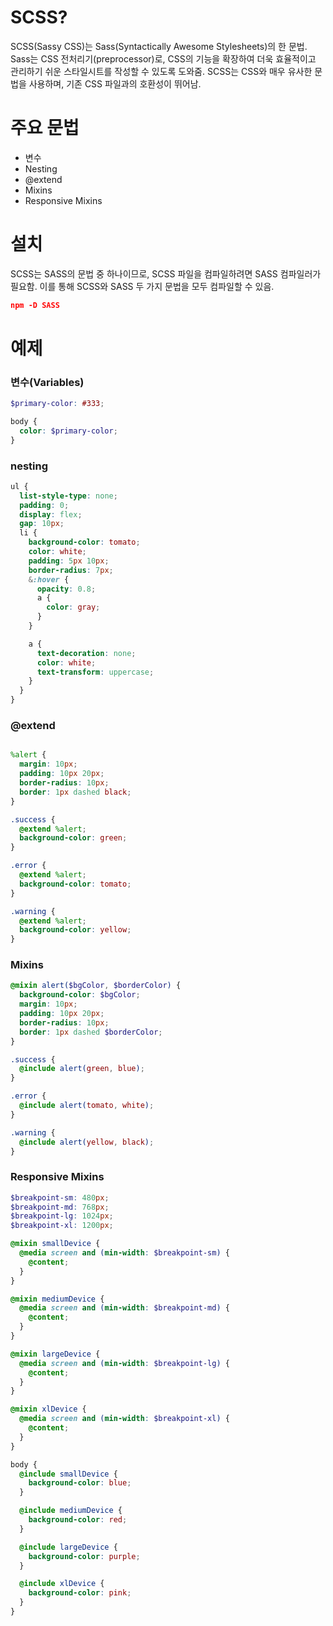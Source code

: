 # SCSS?

SCSS(Sassy CSS)는 Sass(Syntactically Awesome Stylesheets)의 한 문법. Sass는 CSS 전처리기(preprocessor)로, CSS의 기능을 확장하여 더욱 효율적이고 관리하기 쉬운 스타일시트를 작성할 수 있도록 도와줌. SCSS는 CSS와 매우 유사한 문법을 사용하며, 기존 CSS 파일과의 호환성이 뛰어남.

# 주요 문법

- 변수
- Nesting
- @extend
- Mixins
- Responsive Mixins

# 설치

SCSS는 SASS의 문법 중 하나이므로, SCSS 파일을 컴파일하려면 SASS 컴파일러가 필요함. 이를 통해 SCSS와 SASS 두 가지 문법을 모두 컴파일할 수 있음.

```json
npm -D SASS 
```

# 예제

### 변수(Variables)

```scss
$primary-color: #333;

body {
  color: $primary-color;
}

```

### nesting

```scss
ul {
  list-style-type: none;
  padding: 0;
  display: flex;
  gap: 10px;
  li {
    background-color: tomato;
    color: white;
    padding: 5px 10px;
    border-radius: 7px;
    &:hover {
      opacity: 0.8;
      a {
        color: gray;
      }
    }

    a {
      text-decoration: none;
      color: white;
      text-transform: uppercase;
    }
  }
}
```

### @extend

```scss

%alert {
  margin: 10px;
  padding: 10px 20px;
  border-radius: 10px;
  border: 1px dashed black;
}

.success {
  @extend %alert;
  background-color: green;
}

.error {
  @extend %alert;
  background-color: tomato;
}

.warning {
  @extend %alert;
  background-color: yellow;
}
```

### Mixins

```scss
@mixin alert($bgColor, $borderColor) {
  background-color: $bgColor;
  margin: 10px;
  padding: 10px 20px;
  border-radius: 10px;
  border: 1px dashed $borderColor;
}

.success {
  @include alert(green, blue);
}

.error {
  @include alert(tomato, white);
}

.warning {
  @include alert(yellow, black);
}
```

### **Responsive Mixins**

```scss
$breakpoint-sm: 480px;
$breakpoint-md: 768px;
$breakpoint-lg: 1024px;
$breakpoint-xl: 1200px;

@mixin smallDevice {
  @media screen and (min-width: $breakpoint-sm) {
    @content;
  }
}

@mixin mediumDevice {
  @media screen and (min-width: $breakpoint-md) {
    @content;
  }
}

@mixin largeDevice {
  @media screen and (min-width: $breakpoint-lg) {
    @content;
  }
}

@mixin xlDevice {
  @media screen and (min-width: $breakpoint-xl) {
    @content;
  }
}

body {
  @include smallDevice {
    background-color: blue;
  }

  @include mediumDevice {
    background-color: red;
  }

  @include largeDevice {
    background-color: purple;
  }

  @include xlDevice {
    background-color: pink;
  }
}
```
